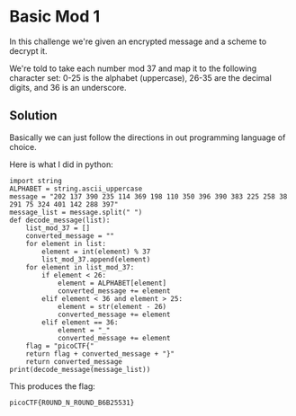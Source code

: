 # Basic Mod 1

In this challenge we're given an encrypted message and a scheme to decrypt it.

We're told to take each number mod 37 and map it to the following character set: 0-25 is the alphabet (uppercase), 26-35 are the decimal digits, and 36 is an underscore.

## Solution

Basically we can just follow the directions in out programming language of choice.

Here is what I did in python:
```
import string
ALPHABET = string.ascii_uppercase
message = "202 137 390 235 114 369 198 110 350 396 390 383 225 258 38 291 75 324 401 142 288 397"
message_list = message.split(" ")
def decode_message(list):
    list_mod_37 = []
    converted_message = ""
    for element in list:
        element = int(element) % 37
        list_mod_37.append(element)
    for element in list_mod_37:
        if element < 26:
            element = ALPHABET[element]
            converted_message += element
        elif element < 36 and element > 25:
            element = str(element - 26)
            converted_message += element
        elif element == 36:
            element = "_"
            converted_message += element
    flag = "picoCTF{"
    return flag + converted_message + "}"
    return converted_message
print(decode_message(message_list))
```

This produces the flag:
```
picoCTF{R0UND_N_R0UND_B6B25531}
```